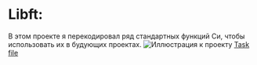 # Libft:
В этом проекте я перекодировал ряд стандартных функций Cи, чтобы использовать их в будующих проектах.
![Иллюстрация к проекту](https://github.com/do8rolyuboff/Libft/LIBFT.jpg)
[Task file](https://github.com/do8rolyuboff/Libft/blob/master/libft.en.pdf)
